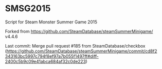 # SMSG2015
Script for Steam Monster Summer Game 2015

Forked from https://github.com/SteamDatabase/steamSummerMinigame/ v4.4.6

Last commit: Merge pull request #185 from SteamDatabase/checkbox (https://github.com/SteamDatabase/steamSummerMinigame/commit/cd8f2343163bc5997c794f8ef97a7b055f1497ff#diff-2400c5b9c09e41abca684af32c0de223)
